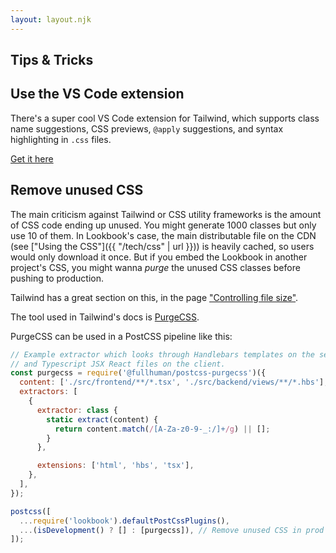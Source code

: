 ```yaml
---
layout: layout.njk
---
```


<section>

# Tips & Tricks

## Use the VS Code extension

There's a super cool VS Code extension for Tailwind, which supports class name suggestions, CSS previews, `@apply` suggestions, and syntax highlighting in `.css` files.

<a href="https://marketplace.visualstudio.com/items?itemName=bradlc.vscode-tailwindcss" class="btn btn-secondary" title="VS Code marketplace">Get it here</a>

## Remove unused CSS

The main criticism against Tailwind or CSS utility frameworks is the amount of CSS code ending up unused. You might generate 1000 classes but only use 10 of them. In Lookbook's case, the main distributable file on the CDN (see ["Using the CSS"]({{ "/tech/css" | url }})) is heavily cached, so users would only download it once. But if you embed the Lookbook in another project's CSS, you might wanna _purge_ the unused CSS classes before pushing to production.

Tailwind has a great section on this, in the page ["Controlling file size"](https://tailwindcss.com/docs/controlling-file-size#removing-unused-css).

The tool used in Tailwind's docs is [PurgeCSS](https://www.purgecss.com).

PurgeCSS can be used in a PostCSS pipeline like this:

```js
// Example extractor which looks through Handlebars templates on the server
// and Typescript JSX React files on the client.
const purgecss = require('@fullhuman/postcss-purgecss')({
  content: ['./src/frontend/**/*.tsx', './src/backend/views/**/*.hbs'],
  extractors: [
    {
      extractor: class {
        static extract(content) {
          return content.match(/[A-Za-z0-9-_:/]+/g) || [];
        }
      },

      extensions: ['html', 'hbs', 'tsx'],
    },
  ],
});

postcss([
  ...require('lookbook').defaultPostCssPlugins(),
  ...(isDevelopment() ? [] : [purgecss]), // Remove unused CSS in prod
]);
```

</section>

